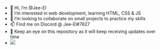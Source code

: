 - 👋 Hi, I’m @Jee-El
- 💞️ I’m interested in web development, learning HTML, CSS & JS
- 👀 I’m looking to collaborate on small projects to practice my skills
- 📫 Find me on Discord @ Jee-El#7627
- 🚀 Keep an eye on this repository as it will keep receiving updates over time
- <img src="https://github-readme-stats.vercel.app/api?username=Jee-El"/>
